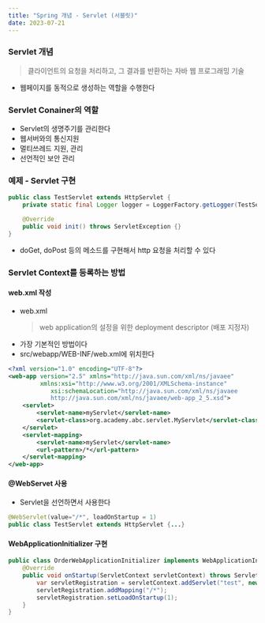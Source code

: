 ```yaml
---
title: "Spring 개념 - Servlet (서블릿)"
date: 2023-07-21
---
```


### Servlet 개념 
> 클라이언트의 요청을 처리하고, 그 결과를 반환하는 자바 웹 프로그래밍 기술
- 웹페이지를 동적으로 생성하는 역할을 수행한다

### Servlet Conainer의 역할
- Servlet의 생명주기를 관리한다
- 웹서버와의 통신지원
- 멀티쓰레드 지원, 관리
- 선언적인 보안 관리

### 예제 - Servlet 구현
```java
public class TestServlet extends HttpServlet {
    private static final Logger logger = LoggerFactory.getLogger(TestServlet.class);

    @Override
    public void init() throws ServletException {}
}
```
- doGet, doPost 등의 메소드를 구현해서 http 요청을 처리할 수 있다

### Servlet Context를 등록하는 방법
#### web.xml 작성
- web.xml
    > web application의 설정을 위한 deployment descriptor (배포 지정자)
- 가장 기본적인 방법이다
- src/webapp/WEB-INF/web.xml에 위치한다
```xml
<?xml version="1.0" encoding="UTF-8"?>
<web-app version="2.5" xmlns="http://java.sun.com/xml/ns/javaee"
         xmlns:xsi="http://www.w3.org/2001/XMLSchema-instance"
            xsi:schemaLocation="http://java.sun.com/xml/ns/javaee
            http://java.sun.com/xml/ns/javaee/web-app_2_5.xsd">
    <servlet>
        <servlet-name>myServlet</servlet-name>
        <servlet-class>org.academy.abc.servlet.MyServlet</servlet-class>
    </servlet>
    <servlet-mapping>
        <servlet-name>myServlet</servlet-name>
        <url-pattern>/*</url-pattern>
    </servlet-mapping>
</web-app>
```

#### @WebServet 사용
- Servlet을 선언하면서 사용한다
```java
@WebServlet(value="/*", loadOnStartup = 1)
public class TestServlet extends HttpServlet {...}
```

#### WebApplicationInitializer 구현
```java
public class OrderWebApplicationInitializer implements WebApplicationInitializer {
    @Override
    public void onStartup(ServletContext servletContext) throws ServletException {
        var servletRegistration = servletContext.addServlet("test", new TestServlet());
        servletRegistration.addMapping("/*");
        servletRegistration.setLoadOnStartup(1);
    }
}
```